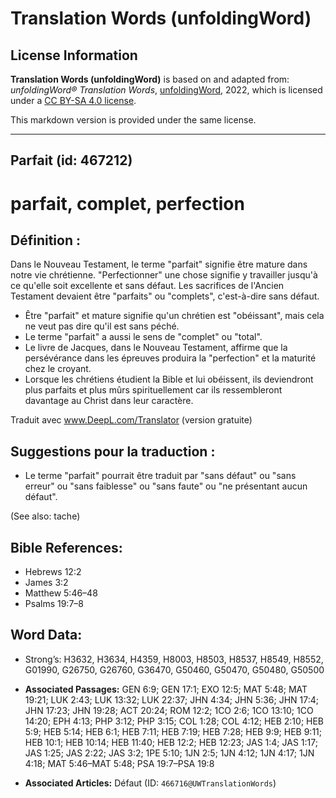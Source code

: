 # Translation Words (unfoldingWord)

## License Information

**Translation Words (unfoldingWord)** is based on and adapted from: _unfoldingWord® Translation Words_, [unfoldingWord](https://unfoldingword.org/utw), 2022, which is licensed under a [CC BY-SA 4.0 license](https://creativecommons.org/licenses/by-sa/4.0/legalcode.en).

This markdown version is provided under the same license.



--------------------------------

## Parfait (id: 467212)

parfait, complet, perfection
============================

Définition :
------------

Dans le Nouveau Testament, le terme "parfait" signifie être mature dans notre vie chrétienne. "Perfectionner" une chose signifie y travailler jusqu'à ce qu'elle soit excellente et sans défaut. Les sacrifices de l'Ancien Testament devaient être "parfaits" ou "complets", c'est\-à\-dire sans défaut.

* Être "parfait" et mature signifie qu'un chrétien est "obéissant", mais cela ne veut pas dire qu'il est sans péché.
* Le terme "parfait" a aussi le sens de "complet" ou "total".
* Le livre de Jacques, dans le Nouveau Testament, affirme que la persévérance dans les épreuves produira la "perfection" et la maturité chez le croyant.
* Lorsque les chrétiens étudient la Bible et lui obéissent, ils deviendront plus parfaits et plus mûrs spirituellement car ils ressembleront davantage au Christ dans leur caractère.

Traduit avec www.DeepL.com/Translator (version gratuite)

Suggestions pour la traduction :
--------------------------------

* Le terme "parfait" pourrait être traduit par "sans défaut" ou "sans erreur" ou "sans faiblesse" ou "sans faute" ou "ne présentant aucun défaut".

(See also: tache)

Bible References:
-----------------

* Hebrews 12:2
* James 3:2
* Matthew 5:46–48
* Psalms 19:7–8

Word Data:
----------

* Strong’s: H3632, H3634, H4359, H8003, H8503, H8537, H8549, H8552, G01990, G26750, G26760, G36470, G50460, G50470, G50480, G50500

* **Associated Passages:** GEN 6:9; GEN 17:1; EXO 12:5; MAT 5:48; MAT 19:21; LUK 2:43; LUK 13:32; LUK 22:37; JHN 4:34; JHN 5:36; JHN 17:4; JHN 17:23; JHN 19:28; ACT 20:24; ROM 12:2; 1CO 2:6; 1CO 13:10; 1CO 14:20; EPH 4:13; PHP 3:12; PHP 3:15; COL 1:28; COL 4:12; HEB 2:10; HEB 5:9; HEB 5:14; HEB 6:1; HEB 7:11; HEB 7:19; HEB 7:28; HEB 9:9; HEB 9:11; HEB 10:1; HEB 10:14; HEB 11:40; HEB 12:2; HEB 12:23; JAS 1:4; JAS 1:17; JAS 1:25; JAS 2:22; JAS 3:2; 1PE 5:10; 1JN 2:5; 1JN 4:12; 1JN 4:17; 1JN 4:18; MAT 5:46–MAT 5:48; PSA 19:7–PSA 19:8
* **Associated Articles:** Défaut (ID: `466716@UWTranslationWords`)

